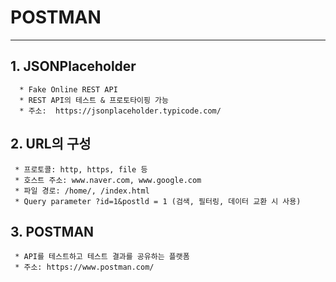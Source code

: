 # POSTMAN

-----------------------------
## 1. JSONPlaceholder
      * Fake Online REST API
      * REST API의 테스트 & 프로토타이핑 가능
      * 주소:  https://jsonplaceholder.typicode.com/
    
## 2. URL의 구성
     * 프로토콜: http, https, file 등
     * 호스트 주소: www.naver.com, www.google.com
     * 파일 경로: /home/, /index.html
     * Query parameter ?id=1&postld = 1 (검색, 필터링, 데이터 교환 시 사용)
    
## 3. POSTMAN
     * API를 테스트하고 테스트 결과를 공유하는 플랫폼
     * 주소: https://www.postman.com/
